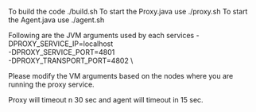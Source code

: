 To build the code ./build.sh
To start the Proxy.java use ./proxy.sh
To start the Agent.java use ./agent.sh

Following are the JVM arguments used by each services
-DPROXY_SERVICE_IP=localhost \
-DPROXY_SERVICE_PORT=4801 \
-DPROXY_TRANSPORT_PORT=4802 \

Please modify the VM arguments based on the nodes where you are running the proxy service.

Proxy will timeout n 30 sec and agent will timeout in 15 sec.

